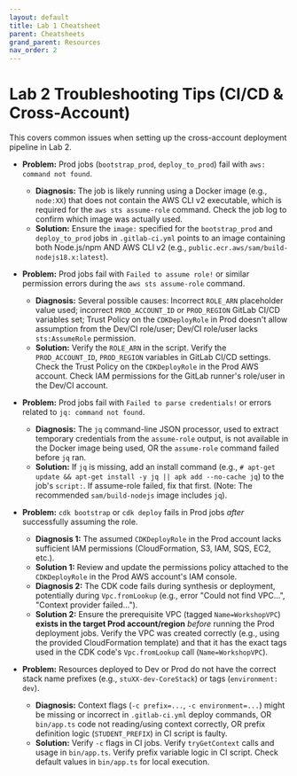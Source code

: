 ```yaml
---
layout: default
title: Lab 1 Cheatsheet
parent: Cheatsheets
grand_parent: Resources
nav_order: 2
---
```


# Lab 2 Troubleshooting Tips (CI/CD & Cross-Account)

This covers common issues when setting up the cross-account deployment pipeline in Lab 2.

* **Problem:** Prod jobs (`bootstrap_prod`, `deploy_to_prod`) fail with `aws: command not found`.
    * **Diagnosis:** The job is likely running using a Docker image (e.g., `node:XX`) that does not contain the AWS CLI v2 executable, which is required for the `aws sts assume-role` command. Check the job log to confirm which image was actually used.
    * **Solution:** Ensure the `image:` specified for the `bootstrap_prod` and `deploy_to_prod` jobs in `.gitlab-ci.yml` points to an image containing both Node.js/npm AND AWS CLI v2 (e.g., `public.ecr.aws/sam/build-nodejs18.x:latest`).

* **Problem:** Prod jobs fail with `Failed to assume role!` or similar permission errors during the `aws sts assume-role` command.
    * **Diagnosis:** Several possible causes: Incorrect `ROLE_ARN` placeholder value used; incorrect `PROD_ACCOUNT_ID` or `PROD_REGION` GitLab CI/CD variables set; Trust Policy on the `CDKDeployRole` in Prod doesn't allow assumption from the Dev/CI role/user; Dev/CI role/user lacks `sts:AssumeRole` permission.
    * **Solution:** Verify the `ROLE_ARN` in the script. Verify the `PROD_ACCOUNT_ID`, `PROD_REGION` variables in GitLab CI/CD settings. Check the Trust Policy on the `CDKDeployRole` in the Prod AWS account. Check IAM permissions for the GitLab runner's role/user in the Dev/CI account.

* **Problem:** Prod jobs fail with `Failed to parse credentials!` or errors related to `jq: command not found`.
    * **Diagnosis:** The `jq` command-line JSON processor, used to extract temporary credentials from the `assume-role` output, is not available in the Docker image being used, OR the `assume-role` command failed before `jq` ran.
    * **Solution:** If `jq` is missing, add an install command (e.g., `# apt-get update && apt-get install -y jq || apk add --no-cache jq`) to the job's `script:`. If assume-role failed, fix that first. (Note: The recommended `sam/build-nodejs` image includes `jq`).

* **Problem:** `cdk bootstrap` or `cdk deploy` fails in Prod jobs *after* successfully assuming the role.
    * **Diagnosis 1:** The assumed `CDKDeployRole` in the Prod account lacks sufficient IAM permissions (CloudFormation, S3, IAM, SQS, EC2, etc.).
    * **Solution 1:** Review and update the permissions policy attached to the `CDKDeployRole` in the Prod AWS account's IAM console.
    * **Diagnosis 2:** The CDK code fails during synthesis or deployment, potentially during `Vpc.fromLookup` (e.g., error "Could not find VPC...", "Context provider failed...").
    * **Solution 2:** Ensure the prerequisite VPC (tagged `Name=WorkshopVPC`) **exists in the target Prod account/region** *before* running the Prod deployment jobs. Verify the VPC was created correctly (e.g., using the provided CloudFormation template) and that it has the exact tags used in the CDK code's `Vpc.fromLookup` call (`Name=WorkshopVPC`).

* **Problem:** Resources deployed to Dev or Prod do not have the correct stack name prefixes (e.g., `stuXX-dev-CoreStack`) or tags (`environment: dev`).
    * **Diagnosis:** Context flags (`-c prefix=...`, `-c environment=...`) might be missing or incorrect in `.gitlab-ci.yml` deploy commands, OR `bin/app.ts` code not reading/using context correctly, OR prefix definition logic (`STUDENT_PREFIX`) in CI script is faulty.
    * **Solution:** Verify `-c` flags in CI jobs. Verify `tryGetContext` calls and usage in `bin/app.ts`. Verify prefix variable logic in CI script. Check default values in `bin/app.ts` for local execution.
